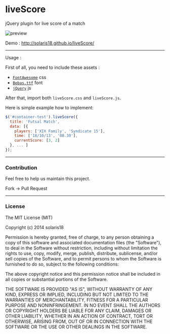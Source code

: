 liveScore
=========

jQuery plugin for live score of a match

![preview](http://i62.tinypic.com/mkj2pf.png)

Demo : http://solaris18.github.io/liveScore/

---

Usage :

First of all, you need to include these assets :

- [`FontAwesome`](http://fortawesome.github.io/Font-Awesome/get-started/) css
- [`Bebas.ttf`](http://www.dafont.com/bebas.font) font
- [`jQuery`](http://jquery.com/download/) js

After that, import both `liveScore.css` and `liveScore.js`.

Here is simple example how to implement:

```js
$('#container-test').liveScore({
  title: 'Futsal Match',
  data: [{
    players: ['XIX Family', 'Syndicate 15'],
    time: ['18/10/13', '08.30'],
    currentScore: [3, 2]
  }, ... ]
});
```

---

### Contribution

Feel free to help us maintain this project.

Fork -> Pull Request

---

### License

The MIT License (MIT)

Copyright (c) 2014 solaris18

Permission is hereby granted, free of charge, to any person obtaining a copy
of this software and associated documentation files (the "Software"), to deal
in the Software without restriction, including without limitation the rights
to use, copy, modify, merge, publish, distribute, sublicense, and/or sell
copies of the Software, and to permit persons to whom the Software is
furnished to do so, subject to the following conditions:

The above copyright notice and this permission notice shall be included in all
copies or substantial portions of the Software.

THE SOFTWARE IS PROVIDED "AS IS", WITHOUT WARRANTY OF ANY KIND, EXPRESS OR
IMPLIED, INCLUDING BUT NOT LIMITED TO THE WARRANTIES OF MERCHANTABILITY,
FITNESS FOR A PARTICULAR PURPOSE AND NONINFRINGEMENT. IN NO EVENT SHALL THE
AUTHORS OR COPYRIGHT HOLDERS BE LIABLE FOR ANY CLAIM, DAMAGES OR OTHER
LIABILITY, WHETHER IN AN ACTION OF CONTRACT, TORT OR OTHERWISE, ARISING FROM,
OUT OF OR IN CONNECTION WITH THE SOFTWARE OR THE USE OR OTHER DEALINGS IN THE
SOFTWARE.

